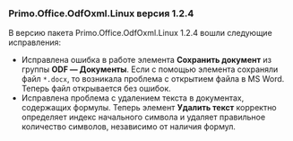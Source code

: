 ### Primo.Office.OdfOxml.Linux версия 1.2.4

В версию пакета Primo.Office.OdfOxml.Linux 1.2.4 вошли следующие исправления:
* Исправлена ошибка в работе элемента **Сохранить документ** из группы **ODF — Документы**. Если с помощью элемента сохраняли файл `*.docx`, то возникала проблема с открытием файла в MS Word. Теперь файл открывается без ошибок.
* Исправлена проблема с удалением текста в документах, содержащих формулы. Теперь элемент **Удалить текст** корректно определяет индекс начального символа и удаляет правильное количество символов, независимо от наличия формул.
